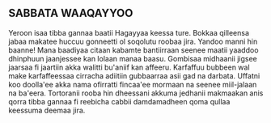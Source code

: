## SABBATA WAAQAYYOO
Yeroon isaa tibba gannaa baatii Hagayyaa keessa ture. Bokkaa qilleensa jabaa makatee huccuu gonneetti ol soqolutu roobaa jira. Yandoo manni hin baanne! Mana baadiyaa citaan kabamte bantiirraan seenee maatii yaaddoo dhinphuun jaanjessee kan lolaan manaa baasu. Gombisaa midhaanii jigsee jaarsaa fi jaartiin akka walitti bu'aniif kan affeeru. Karfaffuu bubbeen wal make karfaffeessaa cirracha adiitiin gubbaarraa asii gad na darbata. Uffatni koo doolla'ee akka nama ofirratti fincaa'ee mormaan na seenee miil-jalaan na ba'eera. Tortoranii rooba hin dheessani akkuma jedhanii makmaakan anis qorra tibba gannaa fi reebicha cabbii damdamadheen qoma qullaa keessuma deemaa jira.
